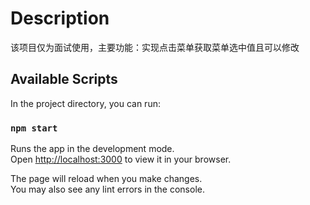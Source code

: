 # Description

该项目仅为面试使用，主要功能：实现点击菜单获取菜单选中值且可以修改

## Available Scripts

In the project directory, you can run:

### `npm start`

Runs the app in the development mode.\
Open [http://localhost:3000](http://localhost:3000) to view it in your browser.

The page will reload when you make changes.\
You may also see any lint errors in the console.

